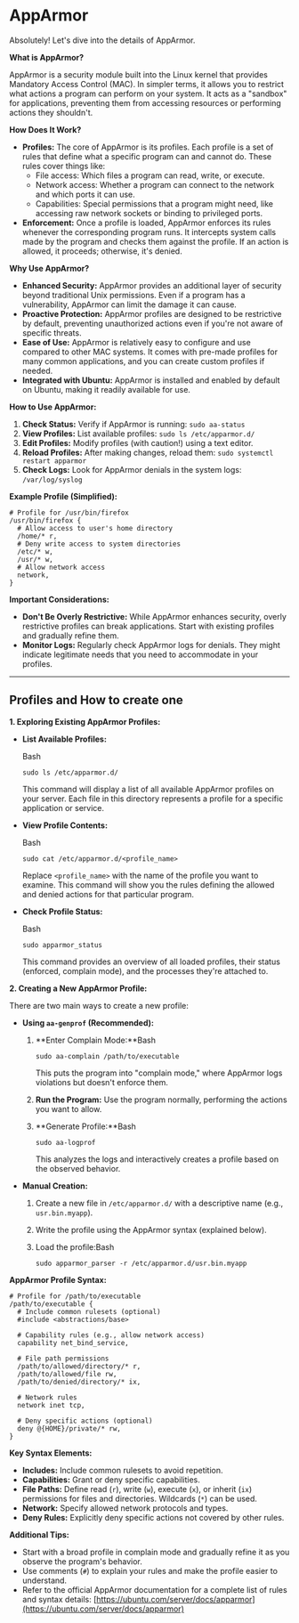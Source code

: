 # AppArmor

Absolutely! Let's dive into the details of AppArmor.

**What is AppArmor?**

AppArmor is a security module built into the Linux kernel that provides Mandatory Access Control (MAC). In simpler terms, it allows you to restrict what actions a program can perform on your system. It acts as a "sandbox" for applications, preventing them from accessing resources or performing actions they shouldn't.

**How Does It Work?**

* **Profiles:** The core of AppArmor is its profiles. Each profile is a set of rules that define what a specific program can and cannot do. These rules cover things like:
  * File access: Which files a program can read, write, or execute.
  * Network access: Whether a program can connect to the network and which ports it can use.
  * Capabilities: Special permissions that a program might need, like accessing raw network sockets or binding to privileged ports.
* **Enforcement:** Once a profile is loaded, AppArmor enforces its rules whenever the corresponding program runs. It intercepts system calls made by the program and checks them against the profile. If an action is allowed, it proceeds; otherwise, it's denied.

**Why Use AppArmor?**

* **Enhanced Security:** AppArmor provides an additional layer of security beyond traditional Unix permissions. Even if a program has a vulnerability, AppArmor can limit the damage it can cause.
* **Proactive Protection:** AppArmor profiles are designed to be restrictive by default, preventing unauthorized actions even if you're not aware of specific threats.
* **Ease of Use:** AppArmor is relatively easy to configure and use compared to other MAC systems. It comes with pre-made profiles for many common applications, and you can create custom profiles if needed.
* **Integrated with Ubuntu:** AppArmor is installed and enabled by default on Ubuntu, making it readily available for use.

**How to Use AppArmor:**

1. **Check Status:** Verify if AppArmor is running: `sudo aa-status`
2. **View Profiles:** List available profiles: `sudo ls /etc/apparmor.d/`
3. **Edit Profiles:** Modify profiles (with caution!) using a text editor.
4. **Reload Profiles:** After making changes, reload them: `sudo systemctl restart apparmor`
5. **Check Logs:** Look for AppArmor denials in the system logs: `/var/log/syslog`

**Example Profile (Simplified):**

```
# Profile for /usr/bin/firefox
/usr/bin/firefox {
  # Allow access to user's home directory
  /home/* r,
  # Deny write access to system directories
  /etc/* w,
  /usr/* w,
  # Allow network access
  network,
}
```

**Important Considerations:**

* **Don't Be Overly Restrictive:** While AppArmor enhances security, overly restrictive profiles can break applications. Start with existing profiles and gradually refine them.
* **Monitor Logs:** Regularly check AppArmor logs for denials. They might indicate legitimate needs that you need to accommodate in your profiles.

***

## Profiles and How to create one

**1. Exploring Existing AppArmor Profiles:**

*   **List Available Profiles:**

    Bash

    ```
    sudo ls /etc/apparmor.d/
    ```

    This command will display a list of all available AppArmor profiles on your server. Each file in this directory represents a profile for a specific application or service.
*   **View Profile Contents:**

    Bash

    ```
    sudo cat /etc/apparmor.d/<profile_name>
    ```

    Replace `<profile_name>` with the name of the profile you want to examine. This command will show you the rules defining the allowed and denied actions for that particular program.
*   **Check Profile Status:**

    Bash

    ```
    sudo apparmor_status
    ```

    This command provides an overview of all loaded profiles, their status (enforced, complain mode), and the processes they're attached to.

**2. Creating a New AppArmor Profile:**

There are two main ways to create a new profile:

* **Using `aa-genprof` (Recommended):**
  1.  **Enter Complain Mode:**Bash

      ```
      sudo aa-complain /path/to/executable
      ```

      This puts the program into "complain mode," where AppArmor logs violations but doesn't enforce them.
  2. **Run the Program:** Use the program normally, performing the actions you want to allow.
  3.  **Generate Profile:**Bash

      ```
      sudo aa-logprof
      ```

      This analyzes the logs and interactively creates a profile based on the observed behavior.
* **Manual Creation:**
  1. Create a new file in `/etc/apparmor.d/` with a descriptive name (e.g., `usr.bin.myapp`).
  2. Write the profile using the AppArmor syntax (explained below).
  3.  Load the profile:Bash

      ```
      sudo apparmor_parser -r /etc/apparmor.d/usr.bin.myapp
      ```

**AppArmor Profile Syntax:**

```
# Profile for /path/to/executable
/path/to/executable {
  # Include common rulesets (optional)
  #include <abstractions/base>

  # Capability rules (e.g., allow network access)
  capability net_bind_service,

  # File path permissions
  /path/to/allowed/directory/* r,
  /path/to/allowed/file rw,
  /path/to/denied/directory/* ix,

  # Network rules
  network inet tcp,
  
  # Deny specific actions (optional)
  deny @{HOME}/private/* rw,
}
```

**Key Syntax Elements:**

* **Includes:** Include common rulesets to avoid repetition.
* **Capabilities:** Grant or deny specific capabilities.
* **File Paths:** Define read (`r`), write (`w`), execute (`x`), or inherit (`ix`) permissions for files and directories. Wildcards (`*`) can be used.
* **Network:** Specify allowed network protocols and types.
* **Deny Rules:** Explicitly deny specific actions not covered by other rules.

**Additional Tips:**

* Start with a broad profile in complain mode and gradually refine it as you observe the program's behavior.
* Use comments (`#`) to explain your rules and make the profile easier to understand.
* Refer to the official AppArmor documentation for a complete list of rules and syntax details: [https://ubuntu.com/server/docs/apparmor](https://ubuntu.com/server/docs/apparmor)

